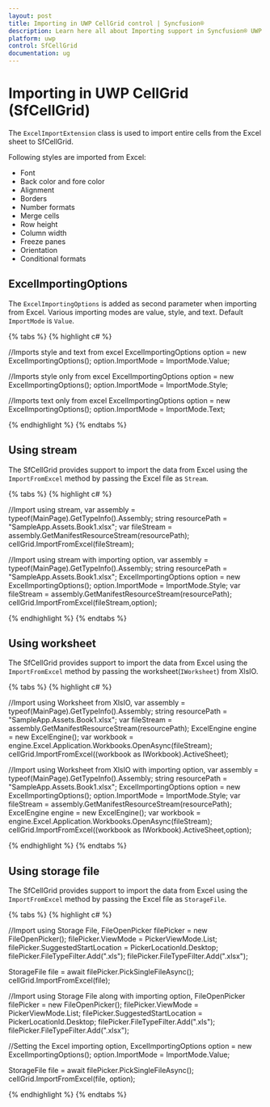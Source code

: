 ```yaml
---
layout: post
title: Importing in UWP CellGrid control | Syncfusion®
description: Learn here all about Importing support in Syncfusion® UWP CellGrid (SfCellGrid) control and more.
platform: uwp
control: SfCellGrid
documentation: ug
---
```


# Importing in UWP CellGrid (SfCellGrid)

The `ExcelImportExtension` class is used to import entire cells from the Excel sheet to SfCellGrid. 

Following styles are imported from Excel:

* Font
* Back color and fore color
* Alignment
* Borders
* Number formats
* Merge cells
* Row height
* Column width
* Freeze panes
* Orientation
* Conditional formats

## ExcelImportingOptions

The `ExcelImportingOptions` is added as second parameter when importing from Excel. Various importing modes are value, style, and text. Default `ImportMode` is `Value`.

{% tabs %}
{% highlight c# %}

//Imports style and text from excel
ExcelImportingOptions option = new ExcelImportingOptions();
option.ImportMode = ImportMode.Value;

//Imports style only from excel
ExcelImportingOptions option = new ExcelImportingOptions();
option.ImportMode = ImportMode.Style;

//Imports text only from excel
ExcelImportingOptions option = new ExcelImportingOptions();
option.ImportMode = ImportMode.Text;

{% endhighlight %}
{% endtabs %}

## Using stream

The SfCellGrid provides support to import the data from Excel using the `ImportFromExcel` method by passing the Excel file as `Stream`.

{% tabs %}
{% highlight c# %}

//Import using stream,
var assembly = typeof(MainPage).GetTypeInfo().Assembly;
string resourcePath = "SampleApp.Assets.Book1.xlsx";
var fileStream = assembly.GetManifestResourceStream(resourcePath);
cellGrid.ImportFromExcel(fileStream);	


//Import using stream with importing option,
var assembly = typeof(MainPage).GetTypeInfo().Assembly;
string resourcePath = "SampleApp.Assets.Book1.xlsx";
ExcelImportingOptions option = new ExcelImportingOptions();
option.ImportMode = ImportMode.Style;
var fileStream = assembly.GetManifestResourceStream(resourcePath);
cellGrid.ImportFromExcel(fileStream,option);	

{% endhighlight %}
{% endtabs %}

## Using worksheet

The SfCellGrid provides support to import the data from Excel using the `ImportFromExcel` method by passing the worksheet(`IWorksheet`) from XlsIO.

{% tabs %}
{% highlight c# %}

//Import using Worksheet from XlsIO,
var assembly = typeof(MainPage).GetTypeInfo().Assembly;
string resourcePath = "SampleApp.Assets.Book1.xlsx";
var fileStream = assembly.GetManifestResourceStream(resourcePath);
ExcelEngine engine = new ExcelEngine();
var workbook = engine.Excel.Application.Workbooks.OpenAsync(fileStream);
cellGrid.ImportFromExcel((workbook as IWorkbook).ActiveSheet);	

//Import using Worksheet from XlsIO with importing option,
var assembly = typeof(MainPage).GetTypeInfo().Assembly;
string resourcePath = "SampleApp.Assets.Book1.xlsx";
ExcelImportingOptions option = new ExcelImportingOptions();
option.ImportMode = ImportMode.Style;
var fileStream = assembly.GetManifestResourceStream(resourcePath);
ExcelEngine engine = new ExcelEngine();
var workbook = engine.Excel.Application.Workbooks.OpenAsync(fileStream);
cellGrid.ImportFromExcel((workbook as IWorkbook).ActiveSheet,option);

{% endhighlight %}
{% endtabs %}

## Using storage file

The SfCellGrid provides support to import the data from Excel using the `ImportFromExcel` method by passing the Excel file as `StorageFile`.

{% tabs %}
{% highlight c# %}

//Import using Storage File,
FileOpenPicker filePicker = new FileOpenPicker();
filePicker.ViewMode = PickerViewMode.List;
filePicker.SuggestedStartLocation = PickerLocationId.Desktop;
filePicker.FileTypeFilter.Add(".xls");
filePicker.FileTypeFilter.Add(".xlsx");

StorageFile file = await filePicker.PickSingleFileAsync();
cellGrid.ImportFromExcel(file);

//Import using Storage File along with importing option,
FileOpenPicker filePicker = new FileOpenPicker();
filePicker.ViewMode = PickerViewMode.List;
filePicker.SuggestedStartLocation = PickerLocationId.Desktop;
filePicker.FileTypeFilter.Add(".xls");
filePicker.FileTypeFilter.Add(".xlsx");

//Setting the Excel importing option,
ExcelImportingOptions option = new ExcelImportingOptions();
option.ImportMode = ImportMode.Value;

StorageFile file = await filePicker.PickSingleFileAsync();
cellGrid.ImportFromExcel(file, option);

{% endhighlight %}
{% endtabs %}
